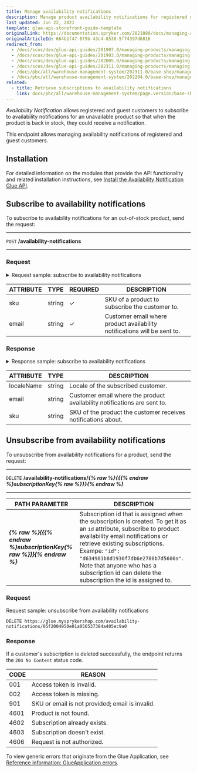 ```yaml
---
title: Manage availability notifications
description: Manage product availability notifications for registered users
last_updated: Jun 22, 2021
template: glue-api-storefront-guide-template
originalLink: https://documentation.spryker.com/2021080/docs/managing-availability-notifications
originalArticleId: 664b1f47-879b-43c4-8538-5f74397d6816
redirect_from:
  - /docs/scos/dev/glue-api-guides/201907.0/managing-products/managing-availability-notifications/managing-availability-notifications.html
  - /docs/scos/dev/glue-api-guides/201903.0/managing-products/managing-availability-notifications/managing-availability-notifications.html
  - /docs/scos/dev/glue-api-guides/202005.0/managing-products/managing-availability-notifications/managing-availability-notifications.html
  - /docs/scos/dev/glue-api-guides/202311.0/managing-products/managing-availability-notifications/managing-availability-notifications.html
  - /docs/pbc/all/warehouse-management-system/202311.0/base-shop/manage-using-glue-api/manage-availability-notifications.html
  - /docs/pbc/all/warehouse-management-system/202204.0/base-shop/manage-using-glue-api/glue-api-manage-availability-notifications.html
related:
  - title: Retrieve subscriptions to availability notifications
    link: docs/pbc/all/warehouse-management-system/page.version/base-shop/manage-using-glue-api/glue-api-retrieve-subscriptions-to-availability-notifications.html
---
```


*Availability Notification* allows registered and guest customers to subscribe to availability notifications for an unavailable product so that when the product is back in stock, they could receive a notification.

This endpoint allows managing availability notifications of registered and guest customers.

## Installation

For detailed information on the modules that provide the API functionality and related installation instructions, see [Install the Availability Notification Glue API](/docs/pbc/all/warehouse-management-system/{{site.version}}/base-shop/install-and-upgrade/install-features/install-the-availability-notification-glue-api.html).

## Subscribe to availability notifications

To subscribe to availability notifications for an out-of-stock product, send the request:

---
`POST` **/availability-notifications**

---

### Request

<details><summary>Request sample: subscribe to availability notifications
</summary>

`POST https://glue.mysprykershop.com/availability-notifications`

```json
{
  "data": {
    "type": "availability-notifications",
    "attributes": {
      "sku": "130_24725761",
      "email": "sonia@spryker.com"
    }
  }
}
```
</details>

| ATTRIBUTE | TYPE | REQUIRED | DESCRIPTION |
|-|-|-|-|
| sku | string | &check; | SKU of a product to subscribe the customer to. |
| email | string | &check; | Customer email where product availability notifications will be sent to. |

### Response

<details><summary>Response sample: subscribe to availability notifications
</summary>

```json
{
    "data": {
        "type": "availability-notifications",
        "id": "70b47ccf1e1a2262f83fddabd19d4828",
        "attributes": {
            "localeName": "en_US",
            "email": "sonia@spryker.com",
            "sku": "130_24725761"
        },
        "links": {
            "self": "https://glue.mysprykershop.com/availability-notifications/70b47ccf1e1a2262f83fddabd19d4828"
        }
    }
}
```
</details>

| ATTRIBUTE | TYPE | DESCRIPTION |
|-|-|-|
| localeName | string | Locale of the subscribed customer. |
| email | string | Customer email where the product availability notifications are sent to. |
| sku | string | SKU of the product the customer receives notifications about. |

## Unsubscribe from availability notifications

To unsubscribe from availability notifications for a product, send the request:

---
`DELETE` **/availability-notifications/*{% raw %}{{{% endraw %}subscriptionKey{% raw %}}}{% endraw %}***

---

| PATH PARAMETER | DESCRIPTION |
|-|-|
| ***{% raw %}{{{% endraw %}subscriptionKey{% raw %}}}{% endraw %}*** | Subscription id that is assigned when the subscription is created. To get it as an `id` attribute, subscribe to product availability email notifications or retrieve existing subscriptions. Exampe: `"id": "d634981b8d1930f7db6e2780b7d5600a"`. <br>Note that anyone who has a subscription id can delete the subscription the id is assigned to. |

### Request

Request sample: unsubscribe from availability notifications

`DELETE https://glue.mysprykershop.com/availability-notifications/05f2004950e01a056537384a405ec9a0`

### Response

If a customer's subscription is deleted successfully, the endpoint returns the `204 No Content` status code.

| CODE | REASON |
|-|-|
| 001 | Access token is invalid. |
| 002 | Access token is missing. |
| 901 | SKU or email is not provided; email is invalid. |
| 4601 | Product is not found. |
| 4602 | Subscription already exists. |
| 4603 | Subscription doesn't exist. |
| 4606 | Request is not authorized. |

To view generic errors that originate from the Glue Application, see [Reference information: GlueApplication errors](/docs/dg/dev/glue-api/{{site.version}}/old-glue-infrastructure/reference-information-glueapplication-errors.html).
